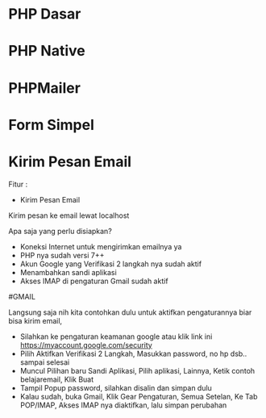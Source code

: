 # PHP Dasar

# PHP Native

# PHPMailer

# Form Simpel

# Kirim Pesan Email

Fitur :

- Kirim Pesan Email

Kirim pesan ke email lewat localhost

Apa saja yang perlu disiapkan?

- Koneksi Internet untuk mengirimkan emailnya ya
- PHP nya sudah versi 7++
- Akun Google yang Verifikasi 2 langkah nya sudah aktif
- Menambahkan sandi aplikasi
- Akses IMAP di pengaturan Gmail sudah aktif

#GMAIL

Langsung saja nih kita contohkan dulu untuk aktifkan pengaturannya biar bisa kirim email,

- Silahkan ke pengaturan keamanan google atau klik link ini https://myaccount.google.com/security
- Pilih Aktifkan Verifikasi 2 Langkah, Masukkan password, no hp dsb.. sampai selesai
- Muncul Pilihan baru Sandi Aplikasi, Pilih aplikasi, Lainnya, Ketik contoh belajaremail, Klik Buat
- Tampil Popup password, silahkan disalin dan simpan dulu
- Kalau sudah, buka Gmail, Klik Gear Pengaturan, Semua Setelan, Ke Tab POP/IMAP, Akses IMAP nya diaktifkan, lalu simpan perubahan
